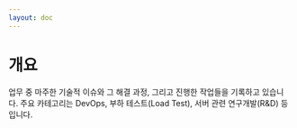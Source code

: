 ```yaml
---
layout: doc
---
```

# 개요
업무 중 마주한 기술적 이슈와 그 해결 과정, 그리고 진행한 작업들을 기록하고 있습니다. 주요 카테고리는 DevOps, 부하 테스트(Load Test), 서버 관련 연구개발(R&D) 등입니다.